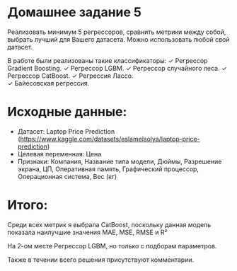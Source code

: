 # Домашнее задание 5

Реализовать минимум 5 регрессоров, сравнить метрики между собой, выбрать лучший для Вашего датасета. Можно использовать любой свой датасет.

В работе были реализованы такие классификаторы:
✓ Регрессор Gradient Boosting.
✓ Регрессор LGBM.
✓ Регрессор случайного леса. 
✓ Регрессор CatBoost.
✓ Регрессия Лассо.	
✓ Байесовская регрессия.

# Исходные данные:

- Датасет: Laptop Price Prediction (https://www.kaggle.com/datasets/eslamelsolya/laptop-price-prediction)
- Целевая переменная: Цена
- Признаки: Компания, Название типа модели, Дюймы, Разрешение экрана, ЦП, Оперативная память, Графический процессор, Операционная система, Вес (кг)

# Итого:

Среди всех метрик я выбрала CatBoost, поскольку данная модель показала наилучшие значения MAE, MSE, RMSE и R²

На 2-ом месте Регрессор LGBM, но только с подборам параметров.

Также в течении всего решения присутствуют комментарии.
